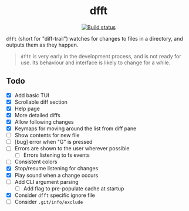 <p align="center">
  <h1 align="center">dfft</h1>
  <p align="center">
    <a href="https://github.com/dhth/dfft/actions/workflows/main.yml"><img alt="Build status" src="https://img.shields.io/github/actions/workflow/status/dhth/dfft/main.yml?style=flat-square"></a>
  </p>
</p>

`dfft` (short for "diff-trail") watches for changes to files in a directory, and
outputs them as they happen.

> `dfft` is very early in the development process, and is not ready for use.
> Its behaviour and interface is likely to change for a while.

Todo
---

- [x] Add basic TUI
- [x] Scrollable diff section
- [x] Help page
- [x] More detailed diffs
- [x] Allow following changes
- [x] Keymaps for moving around the list from diff pane
- [ ] Show contents for new file
- [ ] [bug] error when "G" is pressed
- [ ] Errors are shown to the user wherever possible
    - [ ] Errors listening to fs events
- [ ] Consistent colors
- [x] Stop/resume listening for changes
- [x] Play sound when a change occurs
- [ ] Add CLI argument parsing
    - [ ] Add flag to pre-populate cache at startup
- [x] Consider `dfft` specific ignore file
- [ ] Consider `.git/info/exclude`
